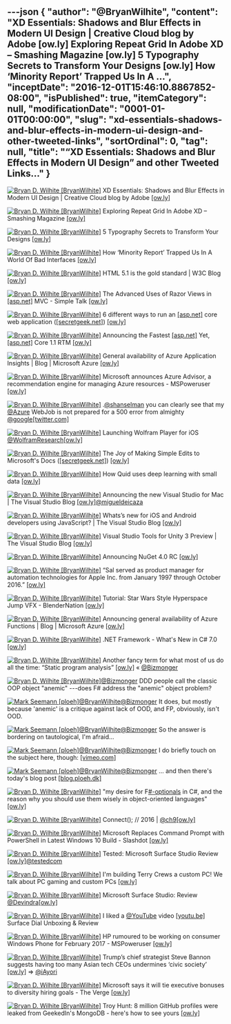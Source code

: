 ---json
{
  "author": "@BryanWilhite",
  "content": "XD Essentials: Shadows and Blur Effects in Modern UI Design | Creative Cloud blog by Adobe [ow.ly] Exploring Repeat Grid In Adobe XD – Smashing Magazine [ow.ly] 5 Typography Secrets to Transform Your Designs [ow.ly] How ‘Minority Report’ Trapped Us In A ...",
  "inceptDate": "2016-12-01T15:46:10.8867852-08:00",
  "isPublished": true,
  "itemCategory": null,
  "modificationDate": "0001-01-01T00:00:00",
  "slug": "xd-essentials-shadows-and-blur-effects-in-modern-ui-design-and-other-tweeted-links",
  "sortOrdinal": 0,
  "tag": null,
  "title": "“XD Essentials: Shadows and Blur Effects in Modern UI Design” and other Tweeted Links…"
}
---

[<img alt="Bryan D. Wilhite [BryanWilhite]" src="https://songhay.blob.core.windows.net/shared-social-twitter/BryanWilhite.jpeg">](http://t.co/UNdqV0Z1zz "Bryan D. Wilhite [BryanWilhite]") XD Essentials: Shadows and Blur Effects in Modern UI Design | Creative Cloud blog by Adobe [[ow.ly]](http://ow.ly/aKXz306eLh6)

[<img alt="Bryan D. Wilhite [BryanWilhite]" src="https://songhay.blob.core.windows.net/shared-social-twitter/BryanWilhite.jpeg">](http://t.co/UNdqV0Z1zz "Bryan D. Wilhite [BryanWilhite]") Exploring Repeat Grid In Adobe XD – Smashing Magazine [[ow.ly]](http://ow.ly/hGii306eL92)

[<img alt="Bryan D. Wilhite [BryanWilhite]" src="https://songhay.blob.core.windows.net/shared-social-twitter/BryanWilhite.jpeg">](http://t.co/UNdqV0Z1zz "Bryan D. Wilhite [BryanWilhite]") 5 Typography Secrets to Transform Your Designs [[ow.ly]](http://ow.ly/cLIW306fuiw)

[<img alt="Bryan D. Wilhite [BryanWilhite]" src="https://songhay.blob.core.windows.net/shared-social-twitter/BryanWilhite.jpeg">](http://t.co/UNdqV0Z1zz "Bryan D. Wilhite [BryanWilhite]") How ‘Minority Report’ Trapped Us In A World Of Bad Interfaces [[ow.ly]](http://ow.ly/HcHY306hkLR)

[<img alt="Bryan D. Wilhite [BryanWilhite]" src="https://songhay.blob.core.windows.net/shared-social-twitter/BryanWilhite.jpeg">](http://t.co/UNdqV0Z1zz "Bryan D. Wilhite [BryanWilhite]") HTML 5.1 is the gold standard | W3C Blog [[ow.ly]](http://ow.ly/frE0306hklL)

[<img alt="Bryan D. Wilhite [BryanWilhite]" src="https://songhay.blob.core.windows.net/shared-social-twitter/BryanWilhite.jpeg">](http://t.co/UNdqV0Z1zz "Bryan D. Wilhite [BryanWilhite]") The Advanced Uses of Razor Views in [[asp.net]](http://ASP.NET) MVC - Simple Talk [[ow.ly]](http://ow.ly/DgHR306hlZ7)

[<img alt="Bryan D. Wilhite [BryanWilhite]" src="https://songhay.blob.core.windows.net/shared-social-twitter/BryanWilhite.jpeg">](http://t.co/UNdqV0Z1zz "Bryan D. Wilhite [BryanWilhite]") 6 different ways to run an [[asp.net]](http://asp.net) core web application ([[secretgeek.net]](http://secretGeek.net)) [[ow.ly]](http://ow.ly/cEDh306dCyF)

[<img alt="Bryan D. Wilhite [BryanWilhite]" src="https://songhay.blob.core.windows.net/shared-social-twitter/BryanWilhite.jpeg">](http://t.co/UNdqV0Z1zz "Bryan D. Wilhite [BryanWilhite]") Announcing the Fastest [[asp.net]](http://ASP.NET) Yet, [[asp.net]](http://ASP.NET) Core 1.1 RTM [[ow.ly]](http://ow.ly/VoMM306eKCj)

[<img alt="Bryan D. Wilhite [BryanWilhite]" src="https://songhay.blob.core.windows.net/shared-social-twitter/BryanWilhite.jpeg">](http://t.co/UNdqV0Z1zz "Bryan D. Wilhite [BryanWilhite]") General availability of Azure Application Insights | Blog | Microsoft Azure [[ow.ly]](http://ow.ly/m650306eLEN)

[<img alt="Bryan D. Wilhite [BryanWilhite]" src="https://songhay.blob.core.windows.net/shared-social-twitter/BryanWilhite.jpeg">](http://t.co/UNdqV0Z1zz "Bryan D. Wilhite [BryanWilhite]") Microsoft announces Azure Advisor, a recommendation engine for managing Azure resources - MSPoweruser [[ow.ly]](http://ow.ly/e672306krxw)

[<img alt="Bryan D. Wilhite [BryanWilhite]" src="https://songhay.blob.core.windows.net/shared-social-twitter/BryanWilhite.jpeg">](http://t.co/UNdqV0Z1zz "Bryan D. Wilhite [BryanWilhite]") .[@shanselman](http://twitter.com/shanselman) you can clearly see that my [@Azure](http://twitter.com/Azure) WebJob is not prepared for a 500 error from almighty [@google](http://twitter.com/google)[[twitter.com]](https://twitter.com/BryanWilhite/status/803194352512008193/photo/1)

[<img alt="Bryan D. Wilhite [BryanWilhite]" src="https://songhay.blob.core.windows.net/shared-social-twitter/BryanWilhite.jpeg">](http://t.co/UNdqV0Z1zz "Bryan D. Wilhite [BryanWilhite]") Launching Wolfram Player for iOS [@WolframResearch](http://twitter.com/WolframResearch)[[ow.ly]](http://ow.ly/Q43X306fus5)

[<img alt="Bryan D. Wilhite [BryanWilhite]" src="https://songhay.blob.core.windows.net/shared-social-twitter/BryanWilhite.jpeg">](http://t.co/UNdqV0Z1zz "Bryan D. Wilhite [BryanWilhite]") The Joy of Making Simple Edits to Microsoft's Docs ([[secretgeek.net]](http://secretGeek.net)) [[ow.ly]](http://ow.ly/HENk306hlME)

[<img alt="Bryan D. Wilhite [BryanWilhite]" src="https://songhay.blob.core.windows.net/shared-social-twitter/BryanWilhite.jpeg">](http://t.co/UNdqV0Z1zz "Bryan D. Wilhite [BryanWilhite]") How Quid uses deep learning with small data [[ow.ly]](http://ow.ly/zkDt306kbH6)

[<img alt="Bryan D. Wilhite [BryanWilhite]" src="https://songhay.blob.core.windows.net/shared-social-twitter/BryanWilhite.jpeg">](http://t.co/UNdqV0Z1zz "Bryan D. Wilhite [BryanWilhite]") Announcing the new Visual Studio for Mac | The Visual Studio Blog [[ow.ly]](http://ow.ly/nHzJ306hllF)[@migueldeicaza](http://twitter.com/migueldeicaza)

[<img alt="Bryan D. Wilhite [BryanWilhite]" src="https://songhay.blob.core.windows.net/shared-social-twitter/BryanWilhite.jpeg">](http://t.co/UNdqV0Z1zz "Bryan D. Wilhite [BryanWilhite]") Whats’s new for iOS and Android developers using JavaScript? | The Visual Studio Blog [[ow.ly]](http://ow.ly/gZaq306kc27)

[<img alt="Bryan D. Wilhite [BryanWilhite]" src="https://songhay.blob.core.windows.net/shared-social-twitter/BryanWilhite.jpeg">](http://t.co/UNdqV0Z1zz "Bryan D. Wilhite [BryanWilhite]") Visual Studio Tools for Unity 3 Preview | The Visual Studio Blog [[ow.ly]](http://ow.ly/JhTV306kc4R)

[<img alt="Bryan D. Wilhite [BryanWilhite]" src="https://songhay.blob.core.windows.net/shared-social-twitter/BryanWilhite.jpeg">](http://t.co/UNdqV0Z1zz "Bryan D. Wilhite [BryanWilhite]") Announcing NuGet 4.0 RC [[ow.ly]](http://ow.ly/SCt2306hk6x)

[<img alt="Bryan D. Wilhite [BryanWilhite]" src="https://songhay.blob.core.windows.net/shared-social-twitter/BryanWilhite.jpeg">](http://t.co/UNdqV0Z1zz "Bryan D. Wilhite [BryanWilhite]") “Sal served as product manager for automation technologies for Apple Inc. from January 1997 through October 2016.” [[ow.ly]](http://ow.ly/zD3c306fuxI)

[<img alt="Bryan D. Wilhite [BryanWilhite]" src="https://songhay.blob.core.windows.net/shared-social-twitter/BryanWilhite.jpeg">](http://t.co/UNdqV0Z1zz "Bryan D. Wilhite [BryanWilhite]") Tutorial: Star Wars Style Hyperspace Jump VFX - BlenderNation [[ow.ly]](http://ow.ly/iput306fukV)

[<img alt="Bryan D. Wilhite [BryanWilhite]" src="https://songhay.blob.core.windows.net/shared-social-twitter/BryanWilhite.jpeg">](http://t.co/UNdqV0Z1zz "Bryan D. Wilhite [BryanWilhite]") Announcing general availability of Azure Functions | Blog | Microsoft Azure [[ow.ly]](http://ow.ly/goMj306dCvE)

[<img alt="Bryan D. Wilhite [BryanWilhite]" src="https://songhay.blob.core.windows.net/shared-social-twitter/BryanWilhite.jpeg">](http://t.co/UNdqV0Z1zz "Bryan D. Wilhite [BryanWilhite]") .NET Framework - What's New in C# 7.0 [[ow.ly]](http://ow.ly/bKiK306fuDk)

[<img alt="Bryan D. Wilhite [BryanWilhite]" src="https://songhay.blob.core.windows.net/shared-social-twitter/BryanWilhite.jpeg">](http://t.co/UNdqV0Z1zz "Bryan D. Wilhite [BryanWilhite]") Another fancy term for what most of us do all the time: “Static program analysis” [[ow.ly]](http://ow.ly/1dLA306hANz) « [@Bizmonger](http://twitter.com/Bizmonger)

[<img alt="Bryan D. Wilhite [BryanWilhite]" src="https://songhay.blob.core.windows.net/shared-social-twitter/BryanWilhite.jpeg">](http://t.co/UNdqV0Z1zz "Bryan D. Wilhite [BryanWilhite]")[@Bizmonger](http://twitter.com/Bizmonger) DDD people call the classic OOP object "anemic" ---does F# address the "anemic" object problem? 

[<img alt="Mark Seemann [ploeh]" src="https://songhay.blob.core.windows.net/shared-social-twitter/ploeh.jpeg">](http://t.co/WDKjpymVlP "Mark Seemann [ploeh]")[@BryanWilhite](http://twitter.com/BryanWilhite)[@Bizmonger](http://twitter.com/Bizmonger) It does, but mostly because 'anemic' is a critique against lack of OOD, and FP, obviously, isn't OOD. 

[<img alt="Mark Seemann [ploeh]" src="https://songhay.blob.core.windows.net/shared-social-twitter/ploeh.jpeg">](http://t.co/WDKjpymVlP "Mark Seemann [ploeh]")[@BryanWilhite](http://twitter.com/BryanWilhite)[@Bizmonger](http://twitter.com/Bizmonger) So the answer is bordering on tautological, I'm afraid... 

[<img alt="Mark Seemann [ploeh]" src="https://songhay.blob.core.windows.net/shared-social-twitter/ploeh.jpeg">](http://t.co/WDKjpymVlP "Mark Seemann [ploeh]")[@BryanWilhite](http://twitter.com/BryanWilhite)[@Bizmonger](http://twitter.com/Bizmonger) I do briefly touch on the subject here, though: [[vimeo.com]](https://vimeo.com/180287057)

[<img alt="Mark Seemann [ploeh]" src="https://songhay.blob.core.windows.net/shared-social-twitter/ploeh.jpeg">](http://t.co/WDKjpymVlP "Mark Seemann [ploeh]")[@BryanWilhite](http://twitter.com/BryanWilhite)[@Bizmonger](http://twitter.com/Bizmonger) ... and then there's today's blog post [[blog.ploeh.dk]](http://blog.ploeh.dk/2016/11/28/easy-domain-modelling-with-types)

[<img alt="Bryan D. Wilhite [BryanWilhite]" src="https://songhay.blob.core.windows.net/shared-social-twitter/BryanWilhite.jpeg">](http://t.co/UNdqV0Z1zz "Bryan D. Wilhite [BryanWilhite]") "my desire for F[#-optionals](http://twitter.com/search?q=%23-optionals) in C#, and the reason why you should use them wisely in object-oriented languages" [[ow.ly]](http://ow.ly/7RB3306dCCQ)

[<img alt="Bryan D. Wilhite [BryanWilhite]" src="https://songhay.blob.core.windows.net/shared-social-twitter/BryanWilhite.jpeg">](http://t.co/UNdqV0Z1zz "Bryan D. Wilhite [BryanWilhite]") Connect(); // 2016 | [@ch9](http://twitter.com/ch9)[[ow.ly]](http://ow.ly/q2zH306k5y7)

[<img alt="Bryan D. Wilhite [BryanWilhite]" src="https://songhay.blob.core.windows.net/shared-social-twitter/BryanWilhite.jpeg">](http://t.co/UNdqV0Z1zz "Bryan D. Wilhite [BryanWilhite]") Microsoft Replaces Command Prompt with PowerShell in Latest Windows 10 Build - Slashdot [[ow.ly]](http://ow.ly/VX8R306kd6U)

[<img alt="Bryan D. Wilhite [BryanWilhite]" src="https://songhay.blob.core.windows.net/shared-social-twitter/BryanWilhite.jpeg">](http://t.co/UNdqV0Z1zz "Bryan D. Wilhite [BryanWilhite]") Tested: Microsoft Surface Studio Review [[ow.ly]](http://ow.ly/Ydes306hVZm)[@testedcom](http://twitter.com/testedcom)

[<img alt="Bryan D. Wilhite [BryanWilhite]" src="https://songhay.blob.core.windows.net/shared-social-twitter/BryanWilhite.jpeg">](http://t.co/UNdqV0Z1zz "Bryan D. Wilhite [BryanWilhite]") I'm building Terry Crews a custom PC! We talk about PC gaming and custom PCs [[ow.ly]](http://ow.ly/5qvT306hZu0)

[<img alt="Bryan D. Wilhite [BryanWilhite]" src="https://songhay.blob.core.windows.net/shared-social-twitter/BryanWilhite.jpeg">](http://t.co/UNdqV0Z1zz "Bryan D. Wilhite [BryanWilhite]") Microsoft Surface Studio: Review [@Devindra](http://twitter.com/Devindra)[[ow.ly]](http://ow.ly/Ploy306hxCP)

[<img alt="Bryan D. Wilhite [BryanWilhite]" src="https://songhay.blob.core.windows.net/shared-social-twitter/BryanWilhite.jpeg">](http://t.co/UNdqV0Z1zz "Bryan D. Wilhite [BryanWilhite]") I liked a [@YouTube](http://twitter.com/YouTube) video [[youtu.be]](http://youtu.be/8K6xWITOxso?a) Surface Dial Unboxing &amp; Review 

[<img alt="Bryan D. Wilhite [BryanWilhite]" src="https://songhay.blob.core.windows.net/shared-social-twitter/BryanWilhite.jpeg">](http://t.co/UNdqV0Z1zz "Bryan D. Wilhite [BryanWilhite]") HP rumoured to be working on consumer Windows Phone for February 2017 - MSPoweruser [[ow.ly]](http://ow.ly/Fa80306kceZ)

[<img alt="Bryan D. Wilhite [BryanWilhite]" src="https://songhay.blob.core.windows.net/shared-social-twitter/BryanWilhite.jpeg">](http://t.co/UNdqV0Z1zz "Bryan D. Wilhite [BryanWilhite]") Trump’s chief strategist Steve Bannon suggests having too many Asian tech CEOs undermines ‘civic society’ [[ow.ly]](http://ow.ly/XmIg306fu4d) =&gt; [@iAyori](http://twitter.com/iAyori)

[<img alt="Bryan D. Wilhite [BryanWilhite]" src="https://songhay.blob.core.windows.net/shared-social-twitter/BryanWilhite.jpeg">](http://t.co/UNdqV0Z1zz "Bryan D. Wilhite [BryanWilhite]") Microsoft says it will tie executive bonuses to diversity hiring goals - The Verge [[ow.ly]](http://ow.ly/Ei0r306kcDu)

[<img alt="Bryan D. Wilhite [BryanWilhite]" src="https://songhay.blob.core.windows.net/shared-social-twitter/BryanWilhite.jpeg">](http://t.co/UNdqV0Z1zz "Bryan D. Wilhite [BryanWilhite]") Troy Hunt: 8 million GitHub profiles were leaked from GeekedIn's MongoDB - here's how to see yours [[ow.ly]](http://ow.ly/7QQp306kc7Q)
